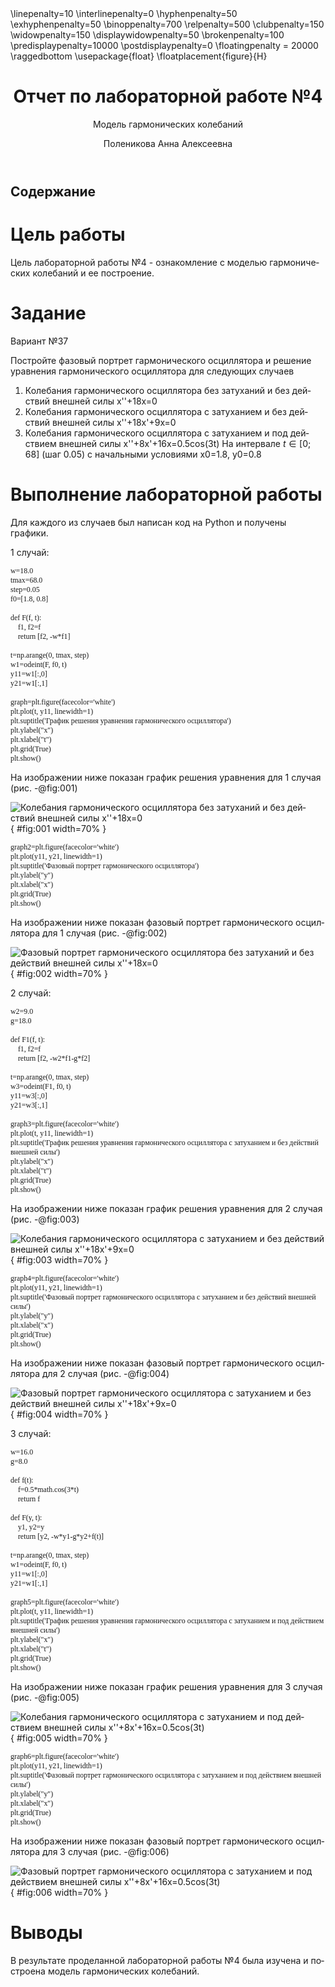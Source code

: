 ﻿---
# Front matter
lang: ru-RU
title: "Отчет по лабораторной работе №4"
subtitle: "Модель гармонических колебаний"
author: "Поленикова Анна Алексеевна"

# Formatting
toc-title: "Содержание"
toc: true # Table of contents
toc_depth: 2
lof: true # List of figures
fontsize: 12pt
linestretch: 1.5
papersize: a4paper
documentclass: scrreprt
polyglossia-lang: russian
polyglossia-otherlangs: english
mainfont: DejaVuSerif
romanfont: DejaVuSerif
sansfont: DejaVuSans
monofont: DejaVuSansMono
mainfontoptions: Ligatures=TeX
romanfontoptions: Ligatures=TeX
sansfontoptions: Ligatures=TeX,Scale=MatchLowercase
monofontoptions: Scale=MatchLowercase
indent: true
pdf-engine: miktex
header-includes:
  - \linepenalty=10 # the penalty added to the badness of each line within a paragraph (no associated penalty node) Increasing the value makes tex try to have fewer lines in the paragraph.
  - \interlinepenalty=0 # value of the penalty (node) added after each line of a paragraph.
  - \hyphenpenalty=50 # the penalty for line breaking at an automatically inserted hyphen
  - \exhyphenpenalty=50 # the penalty for line breaking at an explicit hyphen
  - \binoppenalty=700 # the penalty for breaking a line at a binary operator
  - \relpenalty=500 # the penalty for breaking a line at a relation
  - \clubpenalty=150 # extra penalty for breaking after first line of a paragraph
  - \widowpenalty=150 # extra penalty for breaking before last line of a paragraph
  - \displaywidowpenalty=50 # extra penalty for breaking before last line before a display math
  - \brokenpenalty=100 # extra penalty for page breaking after a hyphenated line
  - \predisplaypenalty=10000 # penalty for breaking before a display
  - \postdisplaypenalty=0 # penalty for breaking after a display
  - \floatingpenalty = 20000 # penalty for splitting an insertion (can only be split footnote in standard LaTeX)
  - \raggedbottom # or \flushbottom
  - \usepackage{float} # keep figures where there are in the text
  - \floatplacement{figure}{H} # keep figures where there are in the text
---

# Цель работы

Цель лабораторной работы №4 - ознакомление с моделью гармонических колебаний и ее построение.

# Задание

Вариант №37

Постройте фазовый портрет гармонического осциллятора и решение уравнения гармонического осциллятора для следующих случаев

1. Колебания гармонического осциллятора без затуханий и без действий внешней силы x''+18x=0
2. Колебания гармонического осциллятора c затуханием и без действий внешней силы x''+18x'+9x=0
3. Колебания гармонического осциллятора c затуханием и под действием внешней силы x''+8x'+16x=0.5cos(3t) На интервале $t \in [0; 68]$ (шаг 0.05) с начальными условиями x0=1.8, y0=0.8

# Выполнение лабораторной работы

Для каждого из случаев был написан код на Python и получены графики.

1 случай:
```
w=18.0
tmax=68.0
step=0.05
f0=[1.8, 0.8]

def F(f, t):
    f1, f2=f
    return [f2, -w*f1]

t=np.arange(0, tmax, step)
w1=odeint(F, f0, t)
y11=w1[:,0]
y21=w1[:,1]

graph=plt.figure(facecolor='white')
plt.plot(t, y11, linewidth=1)
plt.suptitle('График решения уравнения гармонического осциллятора')
plt.ylabel("x")
plt.xlabel("t")
plt.grid(True)
plt.show()
```

На изображении ниже показан график решения уравнения для 1 случая (рис. -@fig:001)

![Колебания гармонического осциллятора без затуханий и без действий внешней силы x''+18x=0](image/graph1.png){ #fig:001 width=70% }
```
graph2=plt.figure(facecolor='white')
plt.plot(y11, y21, linewidth=1)
plt.suptitle('Фазовый портрет гармонического осциллятора')
plt.ylabel("y")
plt.xlabel("x")
plt.grid(True)
plt.show()
```
На изображении ниже показан фазовый портрет гармонического осциллятора для 1 случая  (рис. -@fig:002)

![Фазовый портрет гармонического осциллятора без затуханий и без действий внешней силы x''+18x=0](image/graph2.png){ #fig:002 width=70% }

2 случай: 
```
w2=9.0
g=18.0

def F1(f, t):
    f1, f2=f
    return [f2, -w2*f1-g*f2]

t=np.arange(0, tmax, step)
w3=odeint(F1, f0, t)
y11=w3[:,0]
y21=w3[:,1]

graph3=plt.figure(facecolor='white')
plt.plot(t, y11, linewidth=1)
plt.suptitle('График решения уравнения гармонического осциллятора c затуханием и без действий внешней силы')
plt.ylabel("x")
plt.xlabel("t")
plt.grid(True)
plt.show()
```
На изображении ниже показан график решения уравнения для 2 случая (рис. -@fig:003)

![Колебания гармонического осциллятора c затуханием и без действий внешней силы x''+18x'+9x=0](image/graph3.png){ #fig:003 width=70% }
```
graph4=plt.figure(facecolor='white')
plt.plot(y11, y21, linewidth=1)
plt.suptitle('Фазовый портрет гармонического осциллятора c затуханием и без действий внешней силы')
plt.ylabel("y")
plt.xlabel("x")
plt.grid(True)
plt.show()
```
На изображении ниже показан фазовый портрет гармонического осциллятора для 2 случая  (рис. -@fig:004)

![Фазовый портрет гармонического осциллятора c затуханием и без действий внешней силы x''+18x'+9x=0](image/graph4.png){ #fig:004 width=70% }

3 случай:
```
w=16.0
g=8.0

def f(t):
    f=0.5*math.cos(3*t)
    return f

def F(y, t):
    y1, y2=y
    return [y2, -w*y1-g*y2+f(t)]

t=np.arange(0, tmax, step)
w1=odeint(F, f0, t)
y11=w1[:,0]
y21=w1[:,1]

graph5=plt.figure(facecolor='white')
plt.plot(t, y11, linewidth=1)
plt.suptitle('График решения уравнения гармонического осциллятора c затуханием и под действием внешней силы')
plt.ylabel("x")
plt.xlabel("t")
plt.grid(True)
plt.show()
```
На изображении ниже показан график решения уравнения для 3 случая (рис. -@fig:005)

![Колебания гармонического осциллятора c затуханием и под действием внешней силы x''+8x'+16x=0.5cos(3t)](image/graph5.png){ #fig:005 width=70% }
```
graph6=plt.figure(facecolor='white')
plt.plot(y11, y21, linewidth=1)
plt.suptitle('Фазовый портрет гармонического осциллятора c затуханием и под действием внешней силы')
plt.ylabel("y")
plt.xlabel("x")
plt.grid(True)
plt.show()
```
На изображении ниже показан фазовый портрет гармонического осциллятора для 3 случая  (рис. -@fig:006)

![Фазовый портрет гармонического осциллятора c затуханием и под действием внешней силы x''+8x'+16x=0.5cos(3t)](image/graph6.png){ #fig:006 width=70% }

# Выводы

В результате проделанной лабораторной работы №4 была изучена и построена модель гармонических колебаний.
